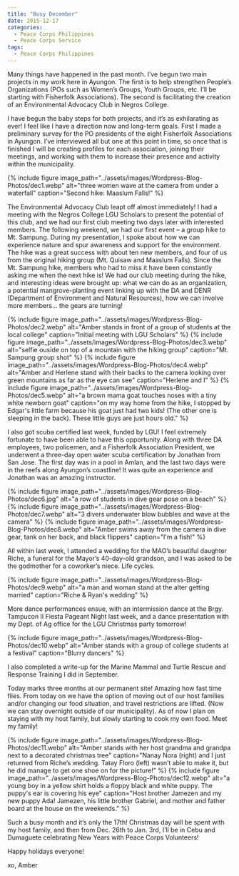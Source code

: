 ```yaml
---
title: "Busy December"
date: 2015-12-17
categories:
  - Peace Corps Philippines
  - Peace Corps Service
tags:
  - Peace Corps Philippines
---
```


Many things have happened in the past month. I’ve begun two main projects in my work here in Ayungon. The first is to help strengthen People’s Organizations (POs such as Women’s Groups, Youth Groups, etc. I’ll be starting with Fisherfolk Associations). The second is facilitating the creation of an Environmental Advocacy Club in Negros College.

I have begun the baby steps for both projects, and it’s as exhilarating as ever! I feel like I have a direction now and long-term goals. First I made a preliminary survey for the PO presidents of the eight Fisherfolk Associations in Ayungon. I’ve interviewed all but one at this point in time, so once that is finished I will be creating profiles for each association, joining their meetings, and working with them to increase their presence and activity within the municipality.

{% include figure image_path="../assets/images/Wordpress-Blog-Photos/dec1.webp" alt="three women wave at the camera from under a waterfall" caption="Second hike: Maaslum Falls!" %}

The Environmental Advocacy Club leapt off almost immediately! I had a meeting with the Negros College LGU Scholars to present the potential of this club, and we had our first club meeting two days later with interested members. The following weekend, we had our first event – a group hike to Mt. Sampung. During my presentation, I spoke about how we can experience nature and spur awareness and support for the environment. The hike was a great success with about ten new members, and four of us from the original hiking group (Mt. Quisaw and Maaslum Falls). Since the Mt. Sampung hike, members who had to miss it have been constantly asking me when the next hike is! We had our club meeting during the hike, and interesting ideas were brought up: what we can do as an organization, a potential mangrove-planting event linking up with the DA and DENR (Department of Environment and Natural Resources), how we can involve more members… the gears are turning!

{% include figure image_path="../assets/images/Wordpress-Blog-Photos/dec2.webp" alt="Amber stands in front of a group of students at the local college" caption="Initial meeting with LGU Scholars" %}
{% include figure image_path="../assets/images/Wordpress-Blog-Photos/dec3.webp" alt="selfie ouside on top of a mountain with the hiking group" caption="Mt. Sampung group shot" %}
{% include figure image_path="../assets/images/Wordpress-Blog-Photos/dec4.webp" alt="Amber and Herlene stand with their backs to the camera looking over green mountains as far as the eye can see" caption="Herlene and I" %}
{% include figure image_path="../assets/images/Wordpress-Blog-Photos/dec5.webp" alt="a brown mama goat touches noses with a tiny white newborn goat" caption="on my way home from the hike, I stopped by Edgar's little farm because his goat just had two kids! (The other one is sleeping in the back). These little guys are just hours old." %}

I also got scuba certified last week, funded by LGU! I feel extremely fortunate to have been able to have this opportunity. Along with three DA employees, two policemen, and a Fisherfolk Association President, we underwent a three-day open water scuba certification by Jonathan from San Jose. The first day was in a pool in Amlan, and the last two days were in the reefs along Ayungon’s coastline! It was quite an experience and Jonathan was an amazing instructor.

{% include figure image_path="../assets/images/Wordpress-Blog-Photos/dec6.jpg" alt="a row of students in dive gear pose on a beach" %}
{% include figure image_path="../assets/images/Wordpress-Blog-Photos/dec7.webp" alt="3 divers underwater blow bubbles and wave at the camera" %}
{% include figure image_path="../assets/images/Wordpress-Blog-Photos/dec8.webp" alt="Amber swims away from the camera in dive gear, tank on her back, and black flippers" caption="I'm a fish!" %}

All within last week, I attended a wedding for the MAO’s beautiful daughter Riche, a funeral for the Mayor’s 40-day-old grandson, and I was asked to be the godmother for a coworker’s niece. Life cycles.

{% include figure image_path="../assets/images/Wordpress-Blog-Photos/dec9.webp" alt="a man and woman stand at the alter getting married" caption="Riche & Ryan's wedding" %}

More dance performances ensue, with an intermission dance at the Brgy. Tampucon II Fiesta Pageant Night last week, and a dance presentation with my Dept. of Ag office for the LGU Christmas party tomorrow!

{% include figure image_path="../assets/images/Wordpress-Blog-Photos/dec10.webp" alt="Amber stands with a group of college students at a festival" caption="Blurry dancers" %}

I also completed a write-up for the Marine Mammal and Turtle Rescue and Response Training I did in September.

Today marks three months at our permanent site! Amazing how fast time flies. From today on we have the option of moving out of our host families and/or changing our food situation, and travel restrictions are lifted. (Now we can stay overnight outside of our municipality). As of now I plan on staying with my host family, but slowly starting to cook my own food. Meet my family!

{% include figure image_path="../assets/images/Wordpress-Blog-Photos/dec11.webp" alt="Amber stands with her host grandma and grandpa next to a decorated christmas tree" caption="Nanay Nora (right) and I just returned from Riche’s wedding. Tatay Floro (left) wasn’t able to make it, but he did manage to get one shoe on for the picture!" %}
{% include figure image_path="../assets/images/Wordpress-Blog-Photos/dec12.webp" alt="a young boy in a yellow shirt holds a floppy black and white puppy. The puppy's ear is covering his eye" caption="Host brother Jamezen and my new puppy Ada! Jamezen, his little brother Gabriel, and mother and father board at the house on the weekends." %}

Such a busy month and it’s only the 17th! Christmas day will be spent with my host family, and then from Dec. 26th to Jan. 3rd,  I’ll be in Cebu and Dumaguete celebrating New Years with Peace Corps Volunteers!

Happy holidays everyone!

xo, Amber
